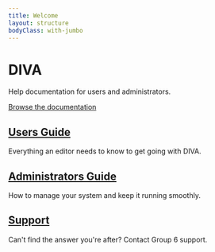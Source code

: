 ```yaml
---
title: Welcome
layout: structure
bodyClass: with-jumbo
---
```


<div class="jumbotron">
  <div class="container">
    <h1>DIVA</h1>
    <p>Help documentation for users and administrators.</p>
    <a href="/v2" class="btn btn--primary">Browse the documentation</a>
  </div>
</div>

<div class="container">
  <div class="row">
      <div class="col-xs-12 col-md-4">
        <h2><a href="/v2/user">Users Guide</a></h2>
        <p>Everything an editor needs to know to get going with DIVA.</p>
      </div>
      <div class="col-xs-12 col-md-4">
        <h2><a href="/v2/user">Administrators Guide</a></h2>
        <p>How to manage your system and keep it running smoothly.</p>
      </div>
      <div class="col-xs-12 col-md-4">
        <h2><a href="/support.html">Support</a></h2>
        <p>Can't find the answer you're after? Contact Group 6 support.</p>
      </div>
    </div>
</div>
